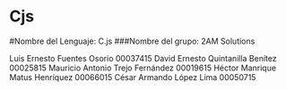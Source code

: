 # Cjs
#Nombre del Lenguaje: C.js
###Nombre del grupo: 2AM Solutions

Luis Ernesto Fuentes Osorio
00037415
David Ernesto Quintanilla Benítez
00025815
Mauricio Antonio Trejo Fernández
00019615
Héctor Manrique Matus Henríquez
00066015
César Armando López Lima
00050715

